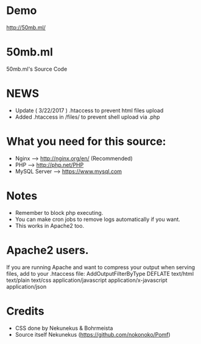 # Demo
http://50mb.ml/

# 50mb.ml

50mb.ml's Source Code

# NEWS
* Update ( 3/22/2017 ) .htaccess to prevent html files upload
* Added .htaccess in /files/ to prevent shell upload via .php

# What you need for this source:
* Nginx --> http://nginx.org/en/ (Recommended)
* PHP --> http://php.net/PHP
* MySQL Server --> https://www.mysql.com

# Notes
* Remember to block php executing.
* You can make cron jobs to remove logs automatically if you want.
* This works in Apache2 too.

# Apache2 users.
If you are running Apache and want to compress your output when serving files, add to your .htaccess file:
AddOutputFilterByType DEFLATE text/html text/plain text/css application/javascript application/x-javascript application/json

# Credits
* CSS done by Nekunekus & Bohrmeista
* Source itself Nekunekus (https://github.com/nokonoko/Pomf)
